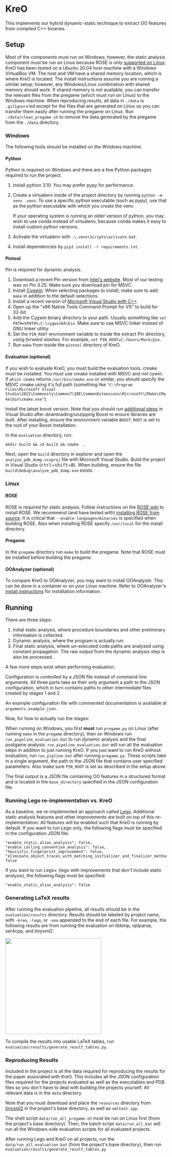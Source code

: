 # KreO

This implements our hybrid dynamic-static technique to extract OO features from
compiled C++ binaries.

## Setup

Most of the components must run on Windows; however, the static analysis
component must be run on Linux because ROSE is only [supported on
Linux](https://github.com/rose-compiler/rose/wiki/How-to-Set-Up-ROSE). KreO has
been tested on a Ubuntu 20.04 host machine with a Windows VirtualBox VM. The
host and VM have a shared memory location, which is where KreO is located. The
install instructions assume you are running a similar setup; however, any
Windows/Linux combination with shared memory should work. If shared memory is
not available, you can transfer the relevant files from the pregame (which must
run on Linux) to the Windows machine. When reproducing results, all data in
`./data` is `.gitignore`'ed except for the files that are generated on Linux so
you can transfer them easily after running the pregame on Linux. Run
`./data/clean_pregame.sh` to remove the data generated by the pregame from the
`./data` directory.

### Windows

The following tools should be installed on the Windows machine.

#### Python

Python is required on Windows and there are a few Python packages required to
run the project.

1. Install python 3.10. You may prefer pypy for performance.
1. Create a virtualenv inside of the project directory by running `python -m
   venv .venv`. To use a specific python executable (such as pypy), use that as
   the python executable with which you create the venv.

	If your operating system is running an older version of python, you may wish
   to use conda instead of virtualenv, because conda makes it easy to install
   custom python versions.
1. Activate the virtualenv with `.\.venv\Scripts\activate.bat`.
1. Install dependencies by `pip3 install -r requirements.txt`.

#### Pintool

Pin is required for dynamic analysis.

1. Download a recent Pin version from [Intel's
   website](https://www.intel.com/content/www/us/en/developer/articles/tool/pin-a-binary-instrumentation-tool-downloads.html).
   Most of our testing was on Pin 3.25. Make sure you download pin for MSVC.
1. Install [Cygwin](https://www.cygwin.com). When selecting packages to install,
   make sure to add `make` in addition to the default selections.
1. Install a recent version of [Microsoft Visual Studio with
   C++](https://visualstudio.microsoft.com/vs/features/cplusplus/)
1. Open up the "x86 Native Tools Command Prompt for VS" to build for 32-bit.
1. Add the Cygwin binary directory to your path. Usually something like `set
   PATH=%PATH%;C:\cygwin64\bin`. Make sure to use MSVC linker instead of GNU
   linker utility.
1. Set the `PIN_ROOT` environment variable to inside the extract Pin directory,
   *using forward slashes*. For example, `set PIN_ROOT=C:/Users/Mark/pin`.
1. Run `make` from inside the `pintool` directory of KreO.

#### Evaluation (optional)

If you wish to evaluate KreO, you must build the evaluation tools. cmake must be
installed. You *must* use cmake installed with MSVC and not cywin. If `which
cmake` returns `/usr/bin/cmake.exe` or similar, you should specify the MSVC
cmake using it's full path (something like `"C:\Program Files\Microsoft Visual
Studio\2022\Community\Common7\IDE\CommonExtensions\Microsoft\CMake\CMake\bin\cmake.exe"`).

Install the latset boost version. Note that you should run [additional
steps](https://stackoverflow.com/a/72696051) in Visual Studio after
downloading/unzipping Boost to ensure libraries are built. After installing,
ensure the environment variable `BOOST_ROOT` is set to the root of your Boost
installation.

In the `evaluation` directory, run:

```mkdir build && cd build && cmake ..```

Next, open the `build` directory in explorer and open the
`analyze_pdb_dump.vcxproj` file with Microsoft Visual Studio. Build the project
in Visual Studio (<kbd>ctrl</kbd>+<kbd>shift</kbd>+<kbd>B</kbd>). When building,
ensure the file `build\Debug\analyze_pdb_dump.exe` exists.

### Linux

#### ROSE

ROSE is required for static analysis. Follow instructions on the [ROSE
wiki](https://github.com/rose-compiler/rose/wiki/How-to-Set-Up-ROSE) to install
ROSE. We recommend (and have tested with) [installing ROSE from
source](https://github.com/rose-compiler/rose/wiki/Install-Rose-From-Source). It
is critical that `--enable-languages=binaries` is specified when building ROSE.
Also when installing ROSE specify `/usr/local` for the install directory.

#### Pregame

In the `pregame` directory run `make` to build the pregame. Note that ROSE must
be installed before building the pregame.

#### OOAnalyzer (optional)

To compare KreO to OOAnalyzer, you may want to install OOAnalyzer. This can be
done in a container or on your Linux machine. Refer to OOAnalyzer's [install
instructions](https://github.com/cmu-sei/pharos/blob/master/INSTALL.md) for
installation information. 

## Running

There are three steps:

1. Initial static analysis, where procedure boundaries and other preliminary
   information is collected.
1. Dynamic analysis, where the program is actually run.
1. Final static analysis, where un-executed code paths are analyzed using
   constant propagation. The raw output from the dynamic analysis step is also
   be processed.

A few more steps exist when performing evaluation.

Configuration is controlled by a JSON file instead of command-line arguments.
All three parts take as their only argument a path to the JSON configuration,
which in turn contains paths to other intermediate files created by stages 1 and
2.

An example configuration file with commented documentation is available at
`arguments.example.json`.

Now, for how to actually run the stages:

When running on Windows, you first **must** run `pregame.py` on Linux (after
running `make` in the `pregame` directory), then on Windows run
`run_pipeline_evaluation.bat` to run dynamic analysis and the final postgame
analysis. `run_pipeline_evaluation.bat` will run all the evaluation steps in
addition to just running KreO. If you just want to run KreO without evaluation,
run `run_pipline.bat` after running `pregame.py`. These scripts take in a single
argument, the path to the JSON file that contains user specified parameters.
Also make sure `PIN_ROOT` is set as described in the setup above.

The final output is a JSON file containing OO features in a structured format
and is located in the `base_directory` specified in the JSON configuration file.

### Running Lego re-implementation vs. KreO

As a baseline, we re-implemented an approach called
[Lego](https://research.cs.wisc.edu/wpis/papers/cc14.pdf). Additional static
analysis features and other improvements are built on top of this
re-implementation. All features will be enabled such that KreO is running by
default. If you want to run Lego only, the following flags must be specified in
the configuration JSON file:

    "enable_static_alias_analysis": false,
    "enable_calling_convention_analysis": false,
    "heuristic_fingerprint_improvement": false,
    "eliminate_object_traces_with_matching_initializer_and_finalizer_method": false

If you want to run Lego+ (lego with improvements that don't include static
analysis), the following flags must be specified:

    "enable_static_alias_analysis": false

### Generating LaTeX results

After running the evaluation pipeline, all results should be in the
`evaluation/results` directory. Results should be labeled by project name, with
`-kreo`, `-lego`, or `-ooa` appended to the end of each file. For example, the
following results are from running the evaluation on libbmp, optparse, ser4cpp,
and tinyxml2:

<img src="results_with_projects.png" width="300px">

To compile the results into usable LaTeX tables, run
`evaluation/results/generate_result_tables.py`.

### Reproducing Results

Included in the project is all the data required for reproducing the results for
the paper associated with KreO. This includes all the JSON configuration files
required for the projects evaluated as well as the executables and PDB files so
you don't have to deal with building the projects yourself. All relevant data is
in the `data` directory.

Note that you must download and place the `resources` directory from
[tinyxml2](https://github.com/leethomason/tinyxml2/tree/master) in the project's
base directory, as well as `xmltest.cpp`.

The shell script `data/run_all_pregame.sh` must be run on Linux first (from the
project's base directory). Then, the batch script `data/run_all.bat` will run
all the Windows-side evaluation scripts for all evaluated projects.

After running Lego and KreO on all projects, run the
`data/run_all_evaluation.bat` (from the project's base directory), then run
`evaluation/results/generate_result_tables.py`
